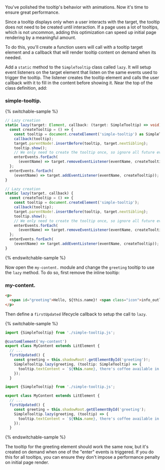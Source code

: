 You've polished the tooltip's behavior with animations. Now it's time to ensure
great performance.

Since a tooltip displays only when a user interacts with the target, the tooltip
does not need to be created until interaction. If a page uses a lot of
tooltips, which is not uncommon, adding this optimization can speed up initial
page rendering by a meaningful amount.

To do this, you'll create a function users will call with a tooltip target
element and a callback that will render tooltip content on demand when
its needed.

Add a `static` method to the `SimpleTooltip` class called
`lazy`. It will setup event listeners on the target element that listen on the
same events used to trigger the tooltip. The listener creates the tooltip
element and calls the user callback with it to fill in the content before
showing it. Near the top of the class definition, add:

### simple-tooltip.<ts-js></ts-js>
{% switchable-sample %}

```ts
// Lazy creation
static lazy(target: Element, callback: (target: SimpleTooltip) => void) {
  const createTooltip = () => {
    const tooltip = document.createElement('simple-tooltip') as SimpleTooltip;
    callback(tooltip);
    target.parentNode!.insertBefore(tooltip, target.nextSibling);
    tooltip.show();
    // We only need to create the tooltip once, so ignore all future events.
    enterEvents.forEach(
      (eventName) => target.removeEventListener(eventName, createTooltip));
  };
  enterEvents.forEach(
    (eventName) => target.addEventListener(eventName, createTooltip));
}
```

```js
// Lazy creation
static lazy(target, callback) {
  const createTooltip = () => {
    const tooltip = document.createElement('simple-tooltip');
    callback(tooltip);
    target.parentNode!.insertBefore(tooltip, target.nextSibling);
    tooltip.show();
    // We only need to create the tooltip once, so ignore all future events.
    enterEvents.forEach(
      (eventName) => target.removeEventListener(eventName, createTooltip));
  };
  enterEvents.forEach(
    (eventName) => target.addEventListener(eventName, createTooltip));
}
```

{% endswitchable-sample %}

Now open the <code>my-content.<ts-js></ts-js></code> module and change the
`greeting` tooltip to use the `lazy` method. To do so, first remove the inline
tooltip:

### my-content.<ts-js></ts-js>
```html
<p>
  <span id="greeting">Hello, ${this.name}! <span class="icon">info_outline</span></span>
</p>
```

Then define a `firstUpdated` lifecycle callback to setup the call to `lazy`.

{% switchable-sample %}

```ts
import {SimpleTooltip} from './simple-tooltip.js';

@customElement('my-content')
export class MyContent extends LitElement {
  // ...
  firstUpdated() {
    const greeting = this.shadowRoot!.getElementById('greeting')!;
    SimpleTooltip.lazy(greeting, (tooltip: SimpleTooltip) => {
      tooltip.textContent = `${this.name}, there's coffee available in the lounge.`;
    });
  }
```

```js
import {SimpleTooltip} from './simple-tooltip.js';

export class MyContent extends LitElement {
  // ...
  firstUpdated() {
    const greeting = this.shadowRoot.getElementById('greeting');
    SimpleTooltip.lazy(greeting, (tooltip) => {
      tooltip.textContent = `${this.name}, there's coffee available in the lounge.`;
    });
  }
```

{% endswitchable-sample %}

The tooltip for the greeting element should work the same now, but it's created
on demand when one of the "enter" events is triggered. If you do this for
all tooltips, you can ensure they don't impose a performance penalty on
initial page render.
